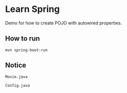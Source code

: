 # Learn Spring

Demo for how to create POJO with autowired properties.

## How to run

```shell
mvn spring-boot:run
```

## Notice

`Movie.java`

`Config.java`
